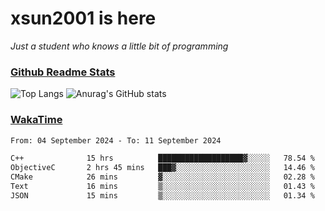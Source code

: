# xsun2001 is here

*Just a student who knows a little bit of programming*

### [Github Readme Stats](https://github.com/anuraghazra/github-readme-stats)

![Top Langs](https://github-readme-stats.vercel.app/api/top-langs/?username=xsun2001&layout=compact&theme=radical) ![Anurag's GitHub stats](https://github-readme-stats.vercel.app/api?username=xsun2001&show_icons=true&theme=radical)

### [WakaTime](https://wakatime.com)

<!--START_SECTION:waka-->

```txt
From: 04 September 2024 - To: 11 September 2024

C++              15 hrs          ███████████████████▓░░░░░   78.54 %
ObjectiveC       2 hrs 45 mins   ███▓░░░░░░░░░░░░░░░░░░░░░   14.46 %
CMake            26 mins         ▓░░░░░░░░░░░░░░░░░░░░░░░░   02.28 %
Text             16 mins         ▒░░░░░░░░░░░░░░░░░░░░░░░░   01.43 %
JSON             15 mins         ▒░░░░░░░░░░░░░░░░░░░░░░░░   01.34 %
```

<!--END_SECTION:waka-->
